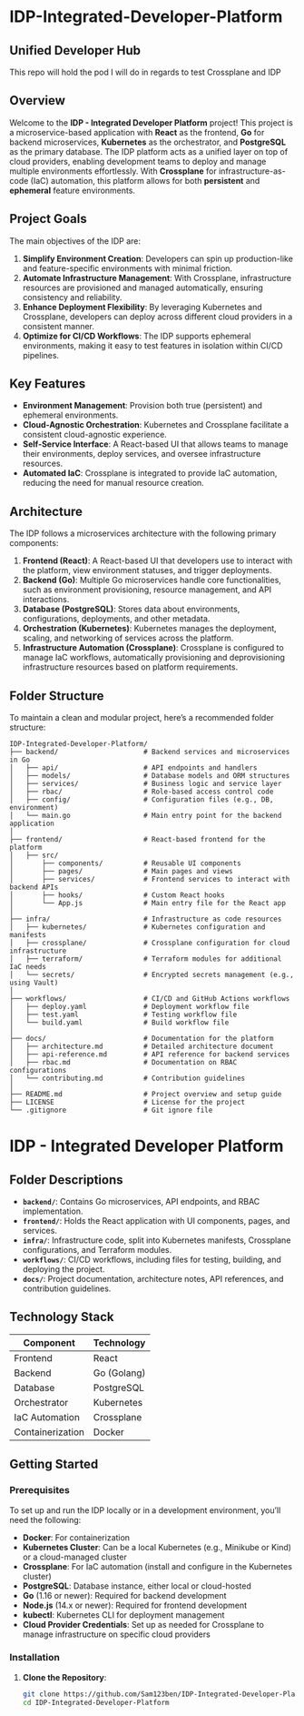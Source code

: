 # IDP-Integrated-Developer-Platform

## Unified Developer Hub

This repo will hold the pod I will do in regards to test Crossplane and IDP

## Overview

Welcome to the **IDP - Integrated Developer Platform** project! This project is a microservice-based application with **React** as the frontend, **Go** for backend microservices, **Kubernetes** as the orchestrator, and **PostgreSQL** as the primary database. The IDP platform acts as a unified layer on top of cloud providers, enabling development teams to deploy and manage multiple environments effortlessly. With **Crossplane** for infrastructure-as-code (IaC) automation, this platform allows for both **persistent** and **ephemeral** feature environments.

## Project Goals

The main objectives of the IDP are:

1. **Simplify Environment Creation**: Developers can spin up production-like and feature-specific environments with minimal friction.
2. **Automate Infrastructure Management**: With Crossplane, infrastructure resources are provisioned and managed automatically, ensuring consistency and reliability.
3. **Enhance Deployment Flexibility**: By leveraging Kubernetes and Crossplane, developers can deploy across different cloud providers in a consistent manner.
4. **Optimize for CI/CD Workflows**: The IDP supports ephemeral environments, making it easy to test features in isolation within CI/CD pipelines.

## Key Features

- **Environment Management**: Provision both true (persistent) and ephemeral environments.
- **Cloud-Agnostic Orchestration**: Kubernetes and Crossplane facilitate a consistent cloud-agnostic experience.
- **Self-Service Interface**: A React-based UI that allows teams to manage their environments, deploy services, and oversee infrastructure resources.
- **Automated IaC**: Crossplane is integrated to provide IaC automation, reducing the need for manual resource creation.

## Architecture

The IDP follows a microservices architecture with the following primary components:

1. **Frontend (React)**: A React-based UI that developers use to interact with the platform, view environment statuses, and trigger deployments.
2. **Backend (Go)**: Multiple Go microservices handle core functionalities, such as environment provisioning, resource management, and API interactions.
3. **Database (PostgreSQL)**: Stores data about environments, configurations, deployments, and other metadata.
4. **Orchestration (Kubernetes)**: Kubernetes manages the deployment, scaling, and networking of services across the platform.
5. **Infrastructure Automation (Crossplane)**: Crossplane is configured to manage IaC workflows, automatically provisioning and deprovisioning infrastructure resources based on platform requirements.

## Folder Structure

To maintain a clean and modular project, here’s a recommended folder structure:

```plaintext
IDP-Integrated-Developer-Platform/
├── backend/                     # Backend services and microservices in Go
│   ├── api/                     # API endpoints and handlers
│   ├── models/                  # Database models and ORM structures
│   ├── services/                # Business logic and service layer
│   ├── rbac/                    # Role-based access control code
│   ├── config/                  # Configuration files (e.g., DB, environment)
│   └── main.go                  # Main entry point for the backend application
│
├── frontend/                    # React-based frontend for the platform
│   ├── src/
│       ├── components/          # Reusable UI components
│       ├── pages/               # Main pages and views
│       ├── services/            # Frontend services to interact with backend APIs
│       ├── hooks/               # Custom React hooks
│       └── App.js               # Main entry file for the React app
│
├── infra/                       # Infrastructure as code resources
│   ├── kubernetes/              # Kubernetes configuration and manifests
│   ├── crossplane/              # Crossplane configuration for cloud infrastructure
│   ├── terraform/               # Terraform modules for additional IaC needs
│   └── secrets/                 # Encrypted secrets management (e.g., using Vault)
│
├── workflows/                   # CI/CD and GitHub Actions workflows
│   ├── deploy.yaml              # Deployment workflow file
│   ├── test.yaml                # Testing workflow file
│   └── build.yaml               # Build workflow file
│
├── docs/                        # Documentation for the platform
│   ├── architecture.md          # Detailed architecture document
│   ├── api-reference.md         # API reference for backend services
│   ├── rbac.md                  # Documentation on RBAC configurations
│   └── contributing.md          # Contribution guidelines
│
├── README.md                    # Project overview and setup guide
├── LICENSE                      # License for the project
└── .gitignore                   # Git ignore file
```

# IDP - Integrated Developer Platform

## Folder Descriptions
- **`backend/`**: Contains Go microservices, API endpoints, and RBAC implementation.
- **`frontend/`**: Holds the React application with UI components, pages, and services.
- **`infra/`**: Infrastructure code, split into Kubernetes manifests, Crossplane configurations, and Terraform modules.
- **`workflows/`**: CI/CD workflows, including files for testing, building, and deploying the project.
- **`docs/`**: Project documentation, architecture notes, API references, and contribution guidelines.

## Technology Stack

| Component            | Technology     |
|----------------------|----------------|
| Frontend             | React          |
| Backend              | Go (Golang)    |
| Database             | PostgreSQL     |
| Orchestrator         | Kubernetes     |
| IaC Automation       | Crossplane     |
| Containerization     | Docker         |

## Getting Started

### Prerequisites
To set up and run the IDP locally or in a development environment, you’ll need the following:

- **Docker**: For containerization
- **Kubernetes Cluster**: Can be a local Kubernetes (e.g., Minikube or Kind) or a cloud-managed cluster
- **Crossplane**: For IaC automation (install and configure in the Kubernetes cluster)
- **PostgreSQL**: Database instance, either local or cloud-hosted
- **Go** (1.16 or newer): Required for backend development
- **Node.js** (14.x or newer): Required for frontend development
- **kubectl**: Kubernetes CLI for deployment management
- **Cloud Provider Credentials**: Set up as needed for Crossplane to manage infrastructure on specific cloud providers

### Installation

1. **Clone the Repository**:
   ```bash
   git clone https://github.com/Sam123ben/IDP-Integrated-Developer-Platform.git
   cd IDP-Integrated-Developer-Platform
```


